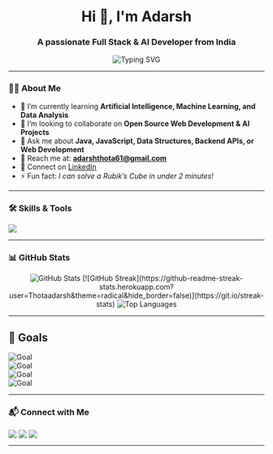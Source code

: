 <h1 align="center">Hi 👋, I'm Adarsh</h1>
<h3 align="center">A passionate Full Stack & AI Developer from India</h3>

<p align="center">
  <img src="https://readme-typing-svg.herokuapp.com?font=Fira+Code&size=25&duration=4000&pause=1000&color=00CFFF&center=true&vCenter=true&width=600&lines=Full+Stack+Developer;AI+Enthusiast;Open+Source+Contributor" alt="Typing SVG" />
</p>


---

### 👨‍💻 About Me
- 🌱 I’m currently learning **Artificial Intelligence, Machine Learning, and Data Analysis**  
- 👯 I’m looking to collaborate on **Open Source Web Development & AI Projects**  
- 💬 Ask me about **Java, JavaScript, Data Structures, Backend APIs, or Web Development**  
- 📧 Reach me at: **adarshthota61@gmail.com**  
- 🔗 Connect on [LinkedIn](linkedin.com/in/adarsh-thota-360b1831b)  
- ⚡ Fun fact: *I can solve a Rubik’s Cube in under 2 minutes!*  

---

### 🛠 Skills & Tools
<p align="left"> 
<img src="https://skillicons.dev/icons?i=html,css,js,react,nodejs,express,mongodb,java,python,c,cpp,git,github,aws,mysql,postgres,vscode,figma" />
</p>

---

### 📊 GitHub Stats
<p align="center">
  <img src="https://github-readme-stats.vercel.app/api?username=YOURUSERNAME&show_icons=true&theme=radical" alt="GitHub Stats" />
  [![GitHub Streak](https://github-readme-streak-stats.herokuapp.com?user=Thotaadarsh&theme=radical&hide_border=false)](https://git.io/streak-stats)

  <img src="https://github-readme-stats.vercel.app/api/top-langs/?username=YOURUSERNAME&layout=compact&theme=radical" alt="Top Languages" />
</p>

---

## 🎯 Goals  

![Goal](https://img.shields.io/badge/GOAL-Becoming%20a%20Full--Stack%20Developer-blue)  
![Goal](https://img.shields.io/badge/GOAL-Contribute%20to%20Open%20Source-brightgreen)  
![Goal](https://img.shields.io/badge/GOAL-Learn%20Machine%20Learning-orange)  
![Goal](https://img.shields.io/badge/GOAL-Explore%20Cloud%20Computing-purple)  


---

### 📬 Connect with Me
<p align="left">
  <a href="https://www.linkedin.com/in/your-linkedin/" target="blank"><img align="center" src="https://skillicons.dev/icons?i=linkedin" /></a>
  <a href="mailto:your_email@gmail.com" target="blank"><img align="center" src="https://skillicons.dev/icons?i=gmail" /></a>
  <a href="https://github.com/YOURUSERNAME" target="blank"><img align="center" src="https://skillicons.dev/icons?i=github" /></a>
</p>

---


